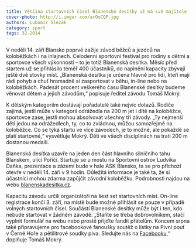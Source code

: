 ```yaml
---
title: Většina startovních čísel Blanenské desítky už má své majitele
cover-photo: http://i.imgur.com/arOoCQP.jpg
authors: Lubomír Slezák
category: sport
tags: 32-2014 
---
```


V neděli 14. září Blansko poprvé zažije závod běžců a jezdců na koloběžkách i na inlajnech. Celodenní sportovní festival pro rodiny s dětmi a sportovce všech výkonností – to je totiž Blanenská desítka. Měsíc před startem už se přihlásilo téměř 400 účastníků, do naplnění kapacity zbývají ještě dvě stovky míst.
„Blanenská desítka je určena hlavně pro lidi, kteří mají rádi pohyb a chuť hromadně si zasportovat v běhu, in-line nebo na koloběžkách. Padesát procent veškerého času Blanenské desítky budeme věnovat dětem a jejich závodům,“ popisuje ředitel závodu Tomáš Mokrý.

K dětským kategoriím dostávají pořadatelé také nejvíc dotazů. Rodiče zajímá, jestli může v kategorii odrážedla na 200 m jet i dítě na koloběžce, sportovce zase, jestli mohou absolvovat všechny tři závody. „Ty nejmenší děti jedou na odrážedlech, ty, co to zvládnou, můžou samozřejmě na koloběžce. Co se týká startu ve více závodech, je to možné, ale pokaždé se platí startovné,“ vysvětluje Mokrý. Děti ve všech disciplínách na trati 200 m dostanou medaili.

Blanenská desítka uzavře na jeden den část hlavního silničního tahu Blanskem, ulici Poříčí. Startuje se u mostu na Sportovní ostrov Ludvíka Daňka, prezentace a zázemí bude v hale ASK Blansko, ta se pro příchozí otevře v neděli 14. září v 9 hodin. Důležitá informace je také ta, že si účastníci mohou zdarma zapůjčit závodní koloběžku. Podrobnosti najdou na webu [blanenskadesitka.cz](http://www.blanenskadesitka.cz/).

Kapacitu závodu určili organizátoři na šest set startovních míst. On-line registrace končí 3. září, na místě bude možné přihlásit se pouze v případě volných startovních čísel. Součástí Blanenské desítky může být i ten, kdo nebude startovat v žádném závodě. „Staňte se třeba dobrovolníkem, stačí vyplnit formulář na webu nebo prostě přijďte fandit přátelům. Koncem srpna také připravujeme pro facebookové fanoušky soutěž o lístky na Pivní pouť v Černé Hoře a pětilitrové soudky piva. Sledujte nás na [Facebooku](https://www.facebook.com/blanenskadesitka),“ doplňuje Tomáš Mokrý.